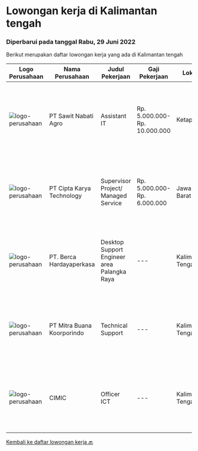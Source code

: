 
  # Lowongan kerja di Kalimantan tengah

  ### Diperbarui pada tanggal Rabu, 29 Juni 2022

  Berikut merupakan daftar lowongan kerja yang ada di Kalimantan tengah

  |Logo Perusahaan | Nama Perusahaan | Judul Pekerjaan | Gaji Pekerjaan | Lokasi | Deskripsi | Tanggal diunggah | Pranala |
  | -------------- | --------------- | --------------- | --------- | --------- | -------------- | ------- | ----------- |
  |![logo-perusahaan](https://image-service-cdn.seek.com.au/914edee7af0f14868669bc528d2e9f1eb565d65e/ee4dce1061f3f616224767ad58cb2fc751b8d2dc)|PT Sawit Nabati Agro|Assistant IT|Rp. 5.000.000-Rp. 10.000.000|Ketapang|Tugas Pekerjaan: Mengatur dan mengawasi koneksi jaringan dan mengkoordinir penggunaan asset IT. Mengatasi masalah gangguan jaringan internet, telepon,...|Senin, 27 Juni 2022|https://www.jobstreet.co.id/id/job/assistant-it-3935103?token=0~14ef35c6-94a7-40ec-9d21-6cdde390af58&sectionRank=1&jobId=jobstreet-id-job-3935103|
|![logo-perusahaan](https://image-service-cdn.seek.com.au/aa1d0a0cef23c9f7abc5351e55ef70ffa0f06b7c/ee4dce1061f3f616224767ad58cb2fc751b8d2dc)|PT Cipta Karya Technology|Supervisor Project/ Managed Service|Rp. 5.000.000-Rp. 6.000.000|Jawa Barat|Supervisor Project/ Managed Service (Seluruh Indonesia)Kualifikasi : Usia maksimal 45 tahun. Pendidikan minimal SMK/D-3/ Sederajatnya. Pengalaman...|Sabtu, 18 Juni 2022|https://www.jobstreet.co.id/id/job/supervisor-project-managed-service-3925241?token=0~14ef35c6-94a7-40ec-9d21-6cdde390af58&sectionRank=2&jobId=jobstreet-id-job-3925241|
|![logo-perusahaan](https://image-service-cdn.seek.com.au/6a76252207cfed561e664c874d4631f4aefd8409/ee4dce1061f3f616224767ad58cb2fc751b8d2dc)|PT. Berca Hardayaperkasa|Desktop Support Engineer area Palangka Raya|---|Kalimantan Tengah|Responsibilities: Analyzing, diagnosing, and installation to several areas including desktop hardware, operating systems, application software and...|Kamis, 16 Juni 2022|https://www.jobstreet.co.id/id/job/desktop-support-engineer-area-palangka-raya-3909889?token=0~14ef35c6-94a7-40ec-9d21-6cdde390af58&sectionRank=3&jobId=jobstreet-id-job-3909889|
|![logo-perusahaan](https://image-service-cdn.seek.com.au/f239709d655cb2106929c841dd2b71edd206015d/ee4dce1061f3f616224767ad58cb2fc751b8d2dc)|PT Mitra Buana Koorporindo|Technical Support|---|Kalimantan Tengah|Maksimal 35 tahun Pendidikan Minimal SMK / D3 / S1 Teknik Informatika/ Jaringan / Elektro Memiliki pengetahuan tentang Hardware &amp; Software system,...|Rabu, 08 Juni 2022|https://www.jobstreet.co.id/id/job/technical-support-3912136?token=0~14ef35c6-94a7-40ec-9d21-6cdde390af58&sectionRank=4&jobId=jobstreet-id-job-3912136|
|![logo-perusahaan](https://i.ibb.co/sqvTCh9/112815900-stock-vector-no-image-available-icon-flat-vector.webp)|CIMIC|Officer ICT|---|Kalimantan Tengah|About usWith a global business, we offer diverse and rewarding careers. We are committed to Thiess being a company and a culture where great people...|Selasa, 28 Juni 2022|https://www.jobstreet.co.id/id/job/officer-ict-1031880035?token=0~14ef35c6-94a7-40ec-9d21-6cdde390af58&sectionRank=5&jobId=jobstreet-id-job-1031880035|


  [Kembali ke daftar lowongan kerja 🔙](../README.md#daftar-lowongan-kerja)
  